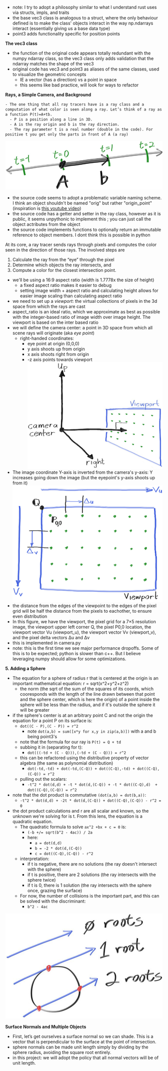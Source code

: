 - note: I try to adopt a philosophy similar to what I understand rust uses via structs, impls, and traits
- the base vec3 class is analogous to a struct, where the only behaviour defined is to make the class' objects interact in the way np.ndarrays interact (essentially giving us a base data type)
- point3 adds functionality specific for position points

**The vec3 class**
-  the function of the original code appears totally redundant with the numpy ndarray class, so the vec3 class only adds validation that the ndarray matches the shape of the vec3
-  original code has vec3 and point3 as aliases of the same classes, used to visualize the geometric concepts
   -  IE a vector (has a direction) vs a point in space
   -  this seems like bad practice, will look for ways to refactor

**Rays, a Simple Camera, and Background**
```
- The one thing that all ray tracers have is a ray class and a computation of what color is seen along a ray. Let’s think of a ray as a function P(t)=A+tb. 
  - P is a position along a line in 3D. 
  - A is the ray origin and b is the ray direction. 
  - The ray parameter t is a real number (double in the code). For positive t you get only the parts in front of A (a ray)
```

![alt text](rayfunction.png)

- the source code seems to adopt a problematic variable naming scheme. I think an object shouldn't be named "orig" but rather "origin_point" (inspiration is [this youtube video](https://www.youtube.com/watch?v=-J3wNP6u5YU&t=31s&pp=ygUQbmFtaW5nIHZhcmlhYmxlcw%3D%3D))
- the source code has a getter and setter in the ray class, however as it is public, it seems unpythonic to implement this ; you can just call the object actributes from the object
- the source code implements functions to optionally return an immutable reference to object members. I dont think this is possible in python


At its core, a ray tracer sends rays through pixels and computes the color seen in the direction of those rays. The involved steps are
1. Calculate the ray from the “eye” through the pixel
2. Determine which objects the ray intersects, and
3. Compute a color for the closest intersection point.
- we'll be using a 16:9 aspect ratio (width is 1.7778x the size of height)
  - a fixed aspect ratio makes it easier to debug
  - setting image width + aspect ratio and calculating height allows for easier image scaling than calculating aspect ratio
- we need to set up a *viewport*: the virtual collections of pixels in the 3d space from which the rays are cast
- aspect_ratio is an ideal ratio, which we approximate as best as possible with the integer-based ratio of image width over image height. The viewport is based on the inter based ratio
- we will define the camera center: a point in 3D space from which all scene rays will originate (aka *eye point*)
  - right-handed coordinates:
    - eye point at origin (0,0,0)
    - y axis shoots up from origin
    - x axis shoots right from origin
    - -z axis points towards viewport
![alt text](camera_geometry.png)
- The image coordinate Y-axis is inverted from the camera's y-axis: Y increases going down the image (but the eyepoint's y-axis shoots up from it)
![Viewport and pixel grid](viewpoint_and_p_grid.png)
- the distance from the edges of the viewpoint to the edges of the pixel grid will be half the distance from the pixels to eachother, to ensure even distribution
- In this figure, we have the viewport, the pixel grid for a 7×5 resolution image, the viewport upper left corner Q, the pixel P0,0 location, the viewport vector Vu (viewport_u), the viewport vector Vv (viewport_v), and the pixel delta vectors Δu and Δv
- this is implemented in camera.py
- note: this is the first time we see major performance dropoffs. Some of this is to be expected; python is slower than c++. But I believe leveraging numpy should allow for some optimizations.

**5. Adding a Sphere**
- The equation for a sphere of radius r that is centered at the origin is an important mathematical equation: r = sqrt(x^2+y^2+z^2)
  - the norm (the sqrt of the sum of the squares of its coords, which cooresponds with the length of the line drawn between that point and the sphere center, which is here the origin) of a point inside the sphere will be less than the radius, and if it's outside the sphere it will be greater
- if the sphere's center is at an arbitrary point C and not the origin the equation for a point P on its surface is:
  - ```dot((C - P),(C - P)) = r^2```
    - note ```dot(a,b) = sum([x*y for x,y in zip(a,b)])``` with a and b being point3's
  - note that the formula for our ray is `P(t) = Q + td`
  - subbing it in (separating for t):
    - `dot(((-td + (C - Q))),(-td + (C - Q))) = r^2`
  - this can be refactored using the distributive property of vector algebra (the same as polynomial distribution)
    - `dot(-td,-td) + dot(-td,(C-Q)) + dot((C-Q),-td) + dot((C-Q),(C-Q)) = r^2`
  - pulling out the scalars:
    -  `-t^2 * dot(d,d) + -t * dot(d,(C-Q)) + -t * dot((C-Q),d)  + dot((C-Q),(C-Q)) = r^2`
 -  note that the dot product is commutative `(dot(a,b) = dot(b,a))`:
    -  `-t^2 * dot(d,d) + -2t * dot(d,(C-Q)) + dot((C-Q),(C-Q)) - r^2 = 0`
 -  the dot product calculations and r are all scalar and known, so the unknown we're solving for is t. From this lens, the equation is a quadratic equation. 
    -  The quadratic formula to solve `ax^2 +bx + c = 0` is:
       -  `(-b +/= sqrt(b^2 - 4ac)) / 2a`
       -  here:
          -  `a = dot(d,d)`
          -  `b = -2 * dot(d,(C-Q))`
          -  `c = dot((C-Q),(C-Q)) - r^2`
    -  interpretation:
       -  if t is negative, there are no solutions (the ray doesn't intersect with the sphere)
       -  if t is positive, there are 2 solutions (the ray intersects with the sphere twice)
       -  if t is 0, there is 1 solution (the ray intersects with the sphere once, grazing the surface)
    -  For now, the number of collisions is the important part, and this can be solved with the discriminant:
       -  `b^2 - 4ac`

![alt text](ray_sphere_intersection.png)

**Surface Normals and Multiple Objects**
  - First, let’s get ourselves a surface normal so we can shade. This is a vector that is perpendicular to the surface at the point of intersection.
  - sphere normals can be made unit length simply by dividing by the sphere radius, avoiding the square root entirely.
  - in this project: we will adopt the policy that all normal vectors will be of unit length.